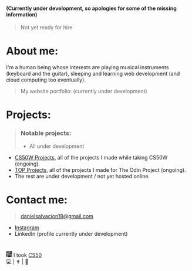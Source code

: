 #### (Currently under development, so apologies for some of the missing information)  
> Not yet ready for hire  

# About me:
  
I'm a human being whose interests are playing musical instruments (keyboard and the guitar), sleeping and learning web development (and cloud computing too eventually).  
> My website portfolio: (currently under development)
  
# Projects:
  
> ### Notable projects:
> * All under development
  
* [CS50W Projects](https://github.com/stars/AncientSoup/lists/cs50w-projects), all of the projects I made while taking CS50W (ongoing).
* [TOP Projects](https://github.com/stars/AncientSoup/lists/top-projects), all of the projects I made for The Odin Project (ongoing).
* The rest are under development / not yet hosted online.  
  
# Contact me:
  
> danielsalvacion18@gmail.com  
* [Instagram](https://www.instagram.com/adobong_sunog)  
* LinkedIn (profile currently under development)  
  
#  
![cs50 logo](https://github.com/AncientSoup/AncientSoup/blob/main/favicon-16x16.png) I took [CS50](https://cs50.harvard.edu/)  
💻 | ✝ | 🎸
<!---
AncientSoup/AncientSoup is a ✨ special ✨ repository because its `README.md` (this file) appears on your GitHub profile.
You can click the Preview link to take a look at your changes.
--->
